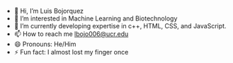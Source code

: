 - 👋 Hi, I’m Luis Bojorquez
- 👀 I’m interested in Machine Learning and Biotechnology
- 🌱 I’m currently developing expertise in c++, HTML, CSS, and JavaScript. 
- 📫 How to reach me lbojo006@ucr.edu 
- 😄 Pronouns: He/Him
- ⚡ Fun fact: I almost lost my finger once

<!---
lbojo006/lbojo006 is a ✨ special ✨ repository because its `README.md` (this file) appears on your GitHub profile.
You can click the Preview link to take a look at your changes.
--->
